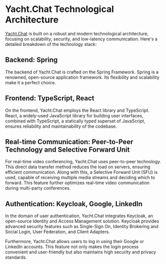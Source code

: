 # Yacht.Chat Technological Architecture

[Yacht.Chat](https://yacht.chat) is built on a robust and modern technological architecture, focusing on scalability, security, and low-latency communication. Here's a detailed breakdown of the technology stack:

## Backend: Spring
The backend of Yacht.Chat is crafted on the Spring Framework. Spring is a renowned, open-source application framework. Its flexibility and scalability make it a perfect choice.

## Frontend: TypeScript, React
On the frontend, Yacht.Chat employs the React library and TypeScript. React, a widely-used JavaScript library for building user interfaces, combined with TypeScript, a statically typed superset of JavaScript, ensures reliability and maintainability of the codebase.

## Real-time Communication: Peer-to-Peer Technology and Selective Forward Unit
For real-time video conferencing, Yacht.Chat uses peer-to-peer technology. This direct data transfer method reduces the load on servers, ensuring efficient communication. Along with this, a Selective Forward Unit (SFU) is used, capable of receiving multiple media streams and deciding which to forward. This feature further optimizes real-time video communication during multi-party conferences.

## Authentication: Keycloak, Google, LinkedIn
In the domain of user authentication, Yacht.Chat integrates Keycloak, an open-source Identity and Access Management solution. Keycloak provides advanced security features such as Single-Sign On, Identity Brokering and Social Login, User Federation, and Client Adapters.

Furthermore, Yacht.Chat allows users to log in using their Google or LinkedIn accounts. This feature not only makes the login process convenient and user-friendly but also maintains high security and privacy standards.
